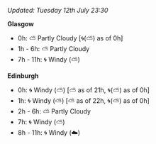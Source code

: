 *Updated: Tuesday 12th July 23:30*

**Glasgow**

* 0h: :partly_sunny: Partly Cloudy [:cyclone:(:partly_sunny:) as of 0h]
* 1h - 6h: :partly_sunny: Partly Cloudy
* 7h - 11h: :cyclone: Windy (:partly_sunny:)

**Edinburgh**

* 0h: :cyclone: Windy (:partly_sunny:) [:partly_sunny: as of 21h, :cyclone:(:partly_sunny:) as of 0h]
* 1h: :cyclone: Windy (:partly_sunny:) [:partly_sunny: as of 22h, :cyclone:(:partly_sunny:) as of 0h]
* 2h - 6h: :partly_sunny: Partly Cloudy
* 7h: :cyclone: Windy (:partly_sunny:)
* 8h - 11h: :cyclone: Windy (:cloud:)
